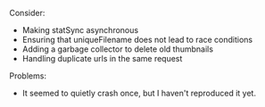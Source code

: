 Consider:
- Making statSync asynchronous
- Ensuring that uniqueFilename does not lead to race conditions
- Adding a garbage collector to delete old thumbnails
- Handling duplicate urls in the same request

Problems:
- It seemed to quietly crash once, but I haven't reproduced it yet.
